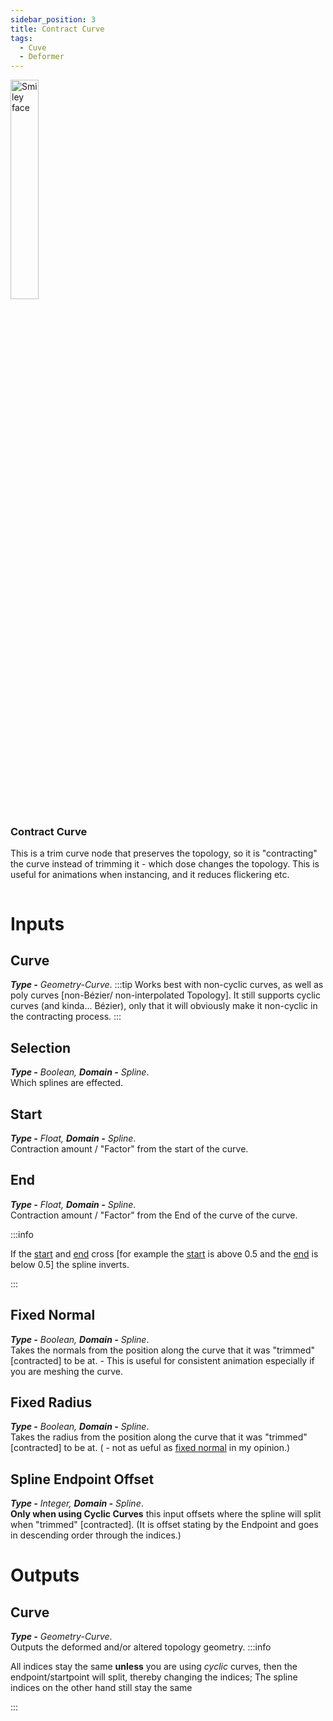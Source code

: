 ```yaml
---
sidebar_position: 3
title: Contract Curve
tags:
  - Cuve
  - Deformer
---
```

<!-- Node Image -->
<div><img  width="30%" src="/img/docs/contract_curve.png" alt="Smiley face" className="floatme"/>

### Contract Curve
This is a trim curve node that preserves the topology, so it is "contracting" the curve instead of trimming it - which dose changes the topology. This is useful for animations when instancing, and it reduces flickering etc.
  

<!-- Blank Space after imge+description -->
<img  width="100%" height="0%" src="/img/blank.png" alt="blank"/>  
</div>

# Inputs
<div class="md-indent">

## Curve
<div class="md-indent">

_**Type -** Geometry-Curve_.
:::tip
Works best with non-cyclic curves, as well as poly curves [non-Bézier/ non-interpolated Topology]. It still supports cyclic curves (and kinda... Bézier), only that it will obviously make it non-cyclic in the contracting process.
:::
</div>

## Selection
<div class="md-indent">

 _**Type -** Boolean, **Domain -** Spline_.  
Which splines are effected.


</div>

## Start
<div class="md-indent">

 _**Type -** Float, **Domain -** Spline_.  
Contraction amount / "Factor" from the start of the curve.

</div>

## End
<div class="md-indent">

 _**Type -** Float, **Domain -** Spline_.  
Contraction amount / "Factor" from the End of the curve of the curve.

</div>

:::info

If the [start](#start) and [end](#end) cross [for example the [start](#start) is above 0.5 and the [end](#end) is below 0.5] the spline inverts.

:::

## Fixed Normal
<div class="md-indent">

_**Type -** Boolean, **Domain -** Spline_.  
Takes the normals from the position along the curve that it was "trimmed" [contracted] to be at. - This is useful for consistent animation especially if you are meshing the curve.


</div>

## Fixed Radius
<div class="md-indent">

_**Type -** Boolean, **Domain -** Spline_.  
Takes the radius from the position along the curve that it was "trimmed" [contracted] to be at. ( - not as ueful as [fixed normal](#fixed-normal) in my opinion.)
</div>

## Spline Endpoint Offset
<div class="md-indent">

_**Type -** Integer, **Domain -** Spline_.  
**Only when using Cyclic Curves** this input offsets where the spline will split when "trimmed" [contracted]. (It is offset stating by the Endpoint and goes in descending order through the indices.)


</div>
</div>

# Outputs
<div class="md-indent">

## Curve
<div class="md-indent">

_**Type -** Geometry-Curve_.  
Outputs the deformed and/or altered topology geometry.
:::info

All indices stay the same **unless** you are using *cyclic* curves, then the endpoint/startpoint will split, thereby changing the indices; The spline indices on the other hand still stay the same

:::
</div>
</div>